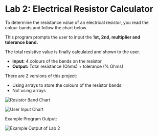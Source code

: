 # Lab 2: Electrical Resistor Calculator

To determine the resistance value of an electrical resistor, you read the colour bands and follow the chart below.

This program prompts the user to input the **1st, 2nd, multiplier and tolerance band.**

The total resistive value is finally calculated and shown to the user.

+ **Input:** 4 colours of the bands on the resistor
+ **Output:** Total resistance (Ohms) + tolerance (% Ohms)

There are 2 versions of this project:
+ Using arrays to store the colours of the resistor bands
+ Not using arrays

![Resistor Band Chart](/../main/images/4-band-resistor.png)

![User Input Chart](/../main/images/resistor-color-inputs.png)



Example Program Output:

![Example Output of Lab 2](/../main/images/lab2.png)
